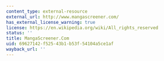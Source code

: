 ```yaml
---
content_type: external-resource
external_url: http://www.mangascreener.com/
has_external_license_warning: true
license: https://en.wikipedia.org/wiki/All_rights_reserved
status: ''
title: MangaScreener.Com
uid: 69627142-f525-43b1-b53f-54104a5ce1af
wayback_url: ''
---
```

